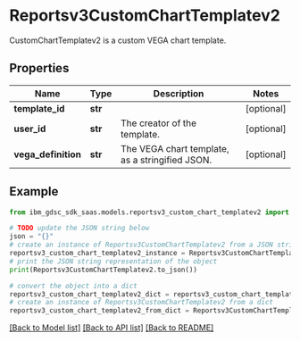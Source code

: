 # Reportsv3CustomChartTemplatev2

CustomChartTemplatev2 is a custom VEGA chart template.

## Properties

Name | Type | Description | Notes
------------ | ------------- | ------------- | -------------
**template_id** | **str** |  | [optional] 
**user_id** | **str** | The creator of the template. | [optional] 
**vega_definition** | **str** | The VEGA chart template, as a stringified JSON. | [optional] 

## Example

```python
from ibm_gdsc_sdk_saas.models.reportsv3_custom_chart_templatev2 import Reportsv3CustomChartTemplatev2

# TODO update the JSON string below
json = "{}"
# create an instance of Reportsv3CustomChartTemplatev2 from a JSON string
reportsv3_custom_chart_templatev2_instance = Reportsv3CustomChartTemplatev2.from_json(json)
# print the JSON string representation of the object
print(Reportsv3CustomChartTemplatev2.to_json())

# convert the object into a dict
reportsv3_custom_chart_templatev2_dict = reportsv3_custom_chart_templatev2_instance.to_dict()
# create an instance of Reportsv3CustomChartTemplatev2 from a dict
reportsv3_custom_chart_templatev2_from_dict = Reportsv3CustomChartTemplatev2.from_dict(reportsv3_custom_chart_templatev2_dict)
```
[[Back to Model list]](../README.md#documentation-for-models) [[Back to API list]](../README.md#documentation-for-api-endpoints) [[Back to README]](../README.md)


